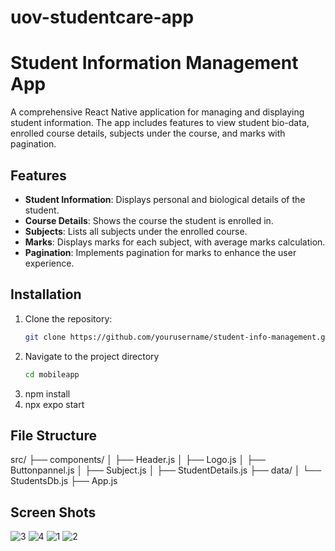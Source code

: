 # uov-studentcare-app

# Student Information Management App

A comprehensive React Native application for managing and displaying student information. The app includes features to view student bio-data, enrolled course details, subjects under the course, and marks with pagination.

## Features

- **Student Information**: Displays personal and biological details of the student.
- **Course Details**: Shows the course the student is enrolled in.
- **Subjects**: Lists all subjects under the enrolled course.
- **Marks**: Displays marks for each subject, with average marks calculation.
- **Pagination**: Implements pagination for marks to enhance the user experience.

## Installation

1. Clone the repository:
   ```bash
   git clone https://github.com/yourusername/student-info-management.git
2. Navigate to the project directory
    ```bash
    cd mobileapp
3. npm install
4. npx expo start

## File Structure
src/
├── components/
│   ├── Header.js
│   ├── Logo.js
│   ├── Buttonpannel.js
│   ├── Subject.js
│   ├── StudentDetails.js
├── data/
│   └── StudentsDb.js
├── App.js

## Screen Shots
![3](https://github.com/user-attachments/assets/4b52f9c2-61a7-4893-bd48-46cadf0f2fdf)
![4](https://github.com/user-attachments/assets/c29a3c26-afe9-48f5-b66b-384dbda6616d)
![1](https://github.com/user-attachments/assets/1fe306a8-edf2-412d-b01b-6130d842a985)
![2](https://github.com/user-attachments/assets/22c4164a-a7de-4813-8717-abe3a139d77d)
